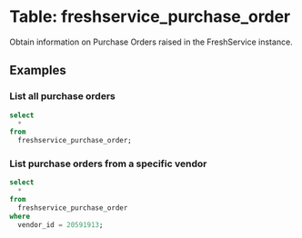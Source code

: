 # Table: freshservice_purchase_order

Obtain information on Purchase Orders raised in the FreshService instance.

## Examples

### List all purchase orders

```sql
select
  *
from
  freshservice_purchase_order;
```

### List purchase orders from a specific vendor

```sql
select
  *
from
  freshservice_purchase_order
where
  vendor_id = 20591913;
```
